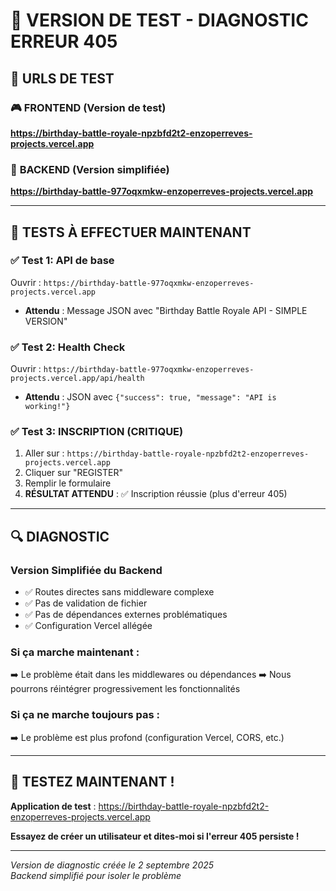 # 🔧 VERSION DE TEST - DIAGNOSTIC ERREUR 405

## 🎯 **URLS DE TEST**

### 🎮 **FRONTEND (Version de test)**
**https://birthday-battle-royale-npzbfd2t2-enzoperreves-projects.vercel.app**

### 🔧 **BACKEND (Version simplifiée)**  
**https://birthday-battle-977oqxmkw-enzoperreves-projects.vercel.app**

---

## 🧪 **TESTS À EFFECTUER MAINTENANT**

### ✅ **Test 1: API de base**
Ouvrir : `https://birthday-battle-977oqxmkw-enzoperreves-projects.vercel.app`
- **Attendu** : Message JSON avec "Birthday Battle Royale API - SIMPLE VERSION"

### ✅ **Test 2: Health Check**
Ouvrir : `https://birthday-battle-977oqxmkw-enzoperreves-projects.vercel.app/api/health`
- **Attendu** : JSON avec `{"success": true, "message": "API is working!"}`

### ✅ **Test 3: INSCRIPTION (CRITIQUE)**
1. Aller sur : `https://birthday-battle-royale-npzbfd2t2-enzoperreves-projects.vercel.app`
2. Cliquer sur "REGISTER"
3. Remplir le formulaire
4. **RÉSULTAT ATTENDU** : ✅ Inscription réussie (plus d'erreur 405)

---

## 🔍 **DIAGNOSTIC**

### **Version Simplifiée du Backend**
- ✅ Routes directes sans middleware complexe
- ✅ Pas de validation de fichier
- ✅ Pas de dépendances externes problématiques
- ✅ Configuration Vercel allégée

### **Si ça marche maintenant :**
➡️ Le problème était dans les middlewares ou dépendances
➡️ Nous pourrons réintégrer progressivement les fonctionnalités

### **Si ça ne marche toujours pas :**
➡️ Le problème est plus profond (configuration Vercel, CORS, etc.)

---

## 🎯 **TESTEZ MAINTENANT !**

**Application de test** : https://birthday-battle-royale-npzbfd2t2-enzoperreves-projects.vercel.app

**Essayez de créer un utilisateur et dites-moi si l'erreur 405 persiste !**

---

*Version de diagnostic créée le 2 septembre 2025*  
*Backend simplifié pour isoler le problème*
